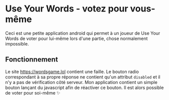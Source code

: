 Use Your Words - votez pour vous-même
==============
Ceci est une petite application android qui permet à un joueur de Use Your Words de voter pour lui-même lors d'une partie, chose normalement impossible.

Fonctionnement
--------------
Le site https://wordsgame.lol contient une faille. Le bouton radio correspondant à sa propre réponse ne contient qu'un attribut `disabled` et il n'y a pas de vérification côté serveur.
Mon application contient un simple bouton lançant du javascript afin de réactiver ce bouton. Il est alors possible de voter pour soi-même :sparkles:
